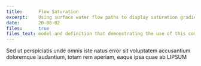 ```yaml
---
title:      Flow Saturation
excerpt:    Using surface water flow paths to display saturation gradients.
date:       20-08-02
files:      true
files_text: model and definition that demonstrating the use of this component
---
```


Sed ut perspiciatis unde omnis iste natus error sit voluptatem accusantium doloremque laudantium, totam rem aperiam, eaque ipsa quae ab LIPSUM
